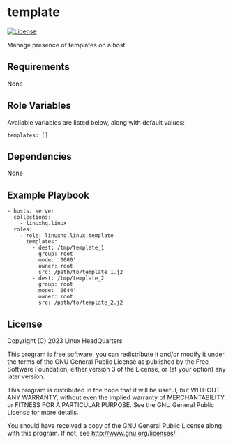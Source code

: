 # template

[![License](https://img.shields.io/badge/license-GPLv3-lightgreen)](https://www.gnu.org/licenses/gpl-3.0.en.html#license-text)

Manage presence of templates on a host

## Requirements

None

## Role Variables

Available variables are listed below, along with default values:

    templates: []

## Dependencies

None

## Example Playbook

    - hosts: server
      collections:
        - linuxhq.linux
      roles:
        - role: linuxhq.linux.template
          templates:
            - dest: /tmp/template_1
              group: root
              mode: '0600'
              owner: root
              src: /path/to/template_1.j2
            - dest: /tmp/template_2
              group: root
              mode: '0644'
              owner: root
              src: /path/to/template_2.j2

## License

Copyright (C) 2023 Linux HeadQuarters

This program is free software: you can redistribute it and/or modify
it under the terms of the GNU General Public License as published by
the Free Software Foundation, either version 3 of the License, or
(at your option) any later version.

This program is distributed in the hope that it will be useful,
but WITHOUT ANY WARRANTY; without even the implied warranty of
MERCHANTABILITY or FITNESS FOR A PARTICULAR PURPOSE. See the
GNU General Public License for more details.

You should have received a copy of the GNU General Public License
along with this program. If not, see <http://www.gnu.org/licenses/>.
